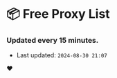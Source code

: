 # :package: Free Proxy List
### Updated every 15 minutes.

- Last updated: `2024-08-30 21:07`

:heart:
